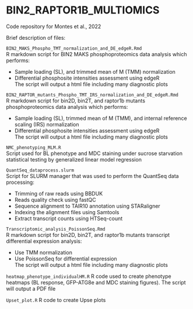# BIN2_RAPTOR1B_MULTIOMICS
Code repository for Montes et al., 2022

Brief description of files:

`BIN2_MAKS_Phospho_TMT_normalization_and_DE_edgeR.Rmd`  
R markdown script for BIN2 MAKS phosphoproteomics data analysis which performs:  
- Sample loading (SL), and trimmed mean of M (TMM) normalization
- Differential phosphosite intensities assessment using edgeR  
The script will output a html file including many diagnostic plots  

`BIN2_RAPTOR_mutants_Phospho_TMT_IRS_normalization_and_DE_edgeR.Rmd`  
R markdown script for bin2D, bin2T, and raptor1b mutants phosphoproteomics data analysis which performs:  
- Sample loading (SL), trimmed mean of M (TMM), and internal reference scaling (IRS) normalization
- Differential phosphosite intensities assessment using edgeR  
The script will output a html file including many diagnostic plots  

`NMC_phenotyping_MLM.R`  
Script used for BL phenotype and MDC staining under sucrose starvation statistical testing by generalized linear model regression

`QuantSeq_dataprocess.slurm`  
Script for SLURM manager that was used to perform the QuantSeq data processing:  
- Trimming of raw reads using BBDUK
- Reads quality check using fastQC  
- Sequence alignment to TAIR10 annotation using STARaligner
- Indexing the alignment files using Samtools
- Extract transcript counts using HTSeq-count

`Transcriptomic_analysis_PoissonSeq.Rmd`  
R markdown script for bin2D, bin2T, and raptor1b mutants transcript differential expression analysis:
- Use TMM normalization
- Use PoissonSeq for differential expression  
The script will output a html file including many diagnostic plots

`heatmap_phenotype_individualHM.R`
R code used to create phenotype heatmaps (BL response, GFP-ATG8e and MDC staining figures). The script will output a PDF file

`Upset_plot.R`
R code to create Upse plots
